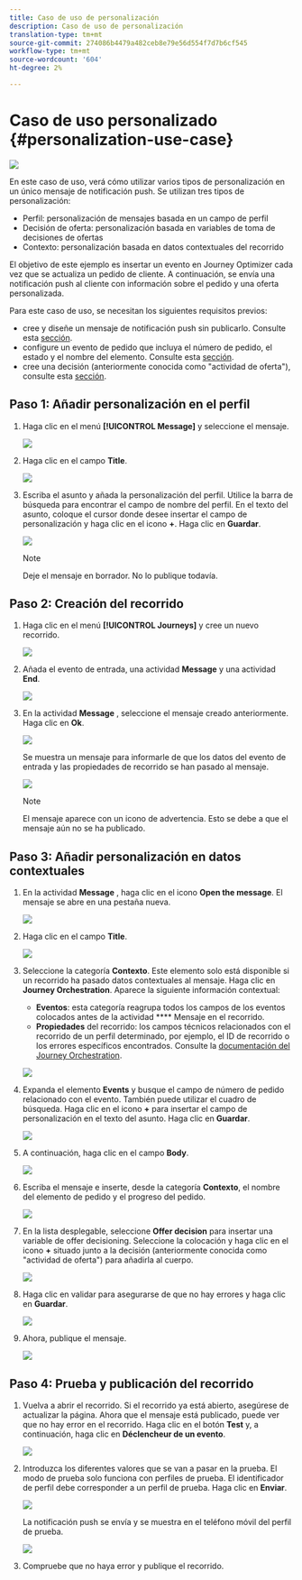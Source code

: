 ```yaml
---
title: Caso de uso de personalización
description: Caso de uso de personalización
translation-type: tm+mt
source-git-commit: 274086b4479a482ceb8e79e56d554f7d7b6cf545
workflow-type: tm+mt
source-wordcount: '604'
ht-degree: 2%

---
```



# Caso de uso personalizado {#personalization-use-case}

![](../assets/do-not-localize/badge.png)

En este caso de uso, verá cómo utilizar varios tipos de personalización en un único mensaje de notificación push. Se utilizan tres tipos de personalización:

* Perfil: personalización de mensajes basada en un campo de perfil
* Decisión de oferta: personalización basada en variables de toma de decisiones de ofertas
* Contexto: personalización basada en datos contextuales del recorrido

El objetivo de este ejemplo es insertar un evento en Journey Optimizer cada vez que se actualiza un pedido de cliente. A continuación, se envía una notificación push al cliente con información sobre el pedido y una oferta personalizada.

Para este caso de uso, se necesitan los siguientes requisitos previos:

* cree y diseñe un mensaje de notificación push sin publicarlo. Consulte esta [sección](../create-message.md).
* configure un evento de pedido que incluya el número de pedido, el estado y el nombre del elemento. Consulte esta [sección](../event/about-events.md).
* cree una decisión (anteriormente conocida como &quot;actividad de oferta&quot;), consulte esta [sección](../offers/offer-activities/create-offer-activities.md).

## Paso 1: Añadir personalización en el perfil

1. Haga clic en el menú **[!UICONTROL Message]** y seleccione el mensaje.

   ![](assets/perso-uc.png)

1. Haga clic en el campo **Title**.

   ![](assets/perso-uc2.png)

1. Escriba el asunto y añada la personalización del perfil. Utilice la barra de búsqueda para encontrar el campo de nombre del perfil. En el texto del asunto, coloque el cursor donde desee insertar el campo de personalización y haga clic en el icono **+**. Haga clic en **Guardar**.

   ![](assets/perso-uc3.png)

   >[!NOTE]
   >
   >Deje el mensaje en borrador. No lo publique todavía.

## Paso 2: Creación del recorrido

1. Haga clic en el menú **[!UICONTROL Journeys]** y cree un nuevo recorrido.

   ![](assets/perso-uc4.png)

1. Añada el evento de entrada, una actividad **Message** y una actividad **End**.

   ![](assets/perso-uc5.png)

1. En la actividad **Message** , seleccione el mensaje creado anteriormente. Haga clic en **Ok**.

   ![](assets/perso-uc6.png)

   Se muestra un mensaje para informarle de que los datos del evento de entrada y las propiedades de recorrido se han pasado al mensaje.

   ![](assets/perso-uc7.png)

   >[!NOTE]
   >
   >El mensaje aparece con un icono de advertencia. Esto se debe a que el mensaje aún no se ha publicado.

## Paso 3: Añadir personalización en datos contextuales

1. En la actividad **Message** , haga clic en el icono **Open the message**. El mensaje se abre en una pestaña nueva.

   ![](assets/perso-uc8.png)

1. Haga clic en el campo **Title**.

   ![](assets/perso-uc9.png)

1. Seleccione la categoría **Contexto**. Este elemento solo está disponible si un recorrido ha pasado datos contextuales al mensaje. Haga clic en **Journey Orchestration**. Aparece la siguiente información contextual:

   * **Eventos**: esta categoría reagrupa todos los campos de los eventos colocados antes de la actividad  **** Mensaje en el recorrido.
   * **Propiedades** del recorrido: los campos técnicos relacionados con el recorrido de un perfil determinado, por ejemplo, el ID de recorrido o los errores específicos encontrados. Consulte la [documentación del Journey Orchestration](https://experienceleague.adobe.com/docs/journeys/using/building-advanced-conditions-journeys/syntax/journey-properties.html#building-advanced-conditions-journeys).

   ![](assets/perso-uc10.png)

1. Expanda el elemento **Events** y busque el campo de número de pedido relacionado con el evento. También puede utilizar el cuadro de búsqueda. Haga clic en el icono **+** para insertar el campo de personalización en el texto del asunto. Haga clic en **Guardar**.

   ![](assets/perso-uc11.png)

1. A continuación, haga clic en el campo **Body**.

   ![](assets/perso-uc12.png)

1. Escriba el mensaje e inserte, desde la categoría **Contexto**, el nombre del elemento de pedido y el progreso del pedido.

   ![](assets/perso-uc13.png)

1. En la lista desplegable, seleccione **Offer decision** para insertar una variable de offer decisioning. Seleccione la colocación y haga clic en el icono **+** situado junto a la decisión (anteriormente conocida como &quot;actividad de oferta&quot;) para añadirla al cuerpo.

   ![](assets/perso-uc14.png)

1. Haga clic en validar para asegurarse de que no hay errores y haga clic en **Guardar**.

   ![](assets/perso-uc15.png)

1. Ahora, publique el mensaje.

   ![](assets/perso-uc16.png)

## Paso 4: Prueba y publicación del recorrido

1. Vuelva a abrir el recorrido. Si el recorrido ya está abierto, asegúrese de actualizar la página. Ahora que el mensaje está publicado, puede ver que no hay error en el recorrido. Haga clic en el botón **Test** y, a continuación, haga clic en **Déclencheur de un evento**.

   ![](assets/perso-uc17.png)

1. Introduzca los diferentes valores que se van a pasar en la prueba. El modo de prueba solo funciona con perfiles de prueba. El identificador de perfil debe corresponder a un perfil de prueba. Haga clic en **Enviar**.

   ![](assets/perso-uc18.png)

   La notificación push se envía y se muestra en el teléfono móvil del perfil de prueba.

   ![](assets/perso-uc19.png)

1. Compruebe que no haya error y publique el recorrido.

